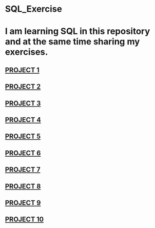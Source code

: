 # SQL_Exercise
# I am learning SQL in this repository and at the same time sharing my exercises.

## [PROJECT 1](https://github.com/yavuzhankursun/SQL_Exercise/blob/main/01-Project.md)
## [PROJECT 2](https://github.com/yavuzhankursun/SQL_Exercise/blob/main/02-Project.md)
## [PROJECT 3](https://github.com/yavuzhankursun/SQL_Exercise/blob/main/03-Project.md)
## [PROJECT 4](https://github.com/yavuzhankursun/SQL_Exercise/blob/main/04-Project.md)
## [PROJECT 5](https://github.com/yavuzhankursun/SQL_Exercise/blob/main/05-Project.md)
## [PROJECT 6](https://github.com/yavuzhankursun/SQL_Exercise/blob/main/06-Project.md)
## [PROJECT 7](https://github.com/yavuzhankursun/SQL_Exercise/blob/main/07-Project.md)
## [PROJECT 8](https://github.com/yavuzhankursun/SQL_Exercise/blob/main/08-Project.md)
## [PROJECT 9](https://github.com/yavuzhankursun/SQL_Exercise/blob/main/09-Project.md)
## [PROJECT 10](https://github.com/yavuzhankursun/SQL_Exercise/blob/main/10-Project.md)

